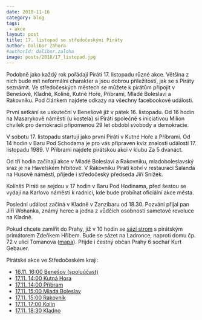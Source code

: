```yaml
---
date: 2018-11-16
category: blog
tags:
 - akce
layout: post
title: 17. listopad se středočeskými Piráty
author: Dalibor Záhora
#authorId: dalibor.zaloha
image: posts/2018/17_listopad.jpg
---
```


Podobně jako každý rok pořádají Piráti 17. listopadu různé akce. Většina z nich bude mít neformální charakter a jsou dobrou příležitostí, jak se s Piráty seznámit. Ve středočeských městech se můžete k pirátům připojit v Benešově, Kladně, Kolíně, Kutné Hoře, Příbrami, Mladé Boleslavi a Rakovníku. Pod článkem najdete odkazy na všechny facebookové události.

První setkání se uskuteční v Benešově již v pátek 16. listopadu. Od 16 hodin na Masarykově náměstí (u kostela) si Piráti společně s iniciativou Milion chvilek pro demokracii připomenou 29 let období svobody a demokracie.

V sobotu 17. listopadu startují jako první Piráti v Kutné Hoře a Příbrami. Od 14 hodin v Baru Pod Schodama je pro vás připraven kvíz znalosti událostí 17. listopadu 1989. V Příbrami najdete pirátskou akci v klubu Za 5 dvanáct. 

Od tří hodin začínají akce v Mladé Boleslavi a Rakovníku, mladoboleslavský sraz je na Havelském hřbitově. V Rakovníku Piráti kotví v restauraci Šalanda na Husově náměstí, přijede i středočeský předseda Jiří Snížek.

Kolínští Piráti se sejdou v 17 hodin v Baru Pod Hodinama, před šestou se vydají na Karlovo náměstí k radnici, kde bude probíhat oficiální akce města.

Poslední událost začíná v Kladně v Zanzibaru od 18.30. Pozvání přijal pan Jiří Wohanka, známý herec a jedna z vůdčích osobností sametové revoluce na Kladně. 

Pokud chcete zamířit do Prahy, již v 10 hodin se [sází strom](https://www.facebook.com/events/251468648859484) s pirátským primátorem Zdeňkem Hřibem. Bude se sázet na Ladronce, naproti domu čp. 72 v ulici Tomanova ([mapa](https://goo.gl/maps/erYidbSKm8u)). Přijde i čestný občan Prahy 6 sochař Kurt Gebauer.

Pirátské akce ve Středočeském kraji:

* [16.11. 16:00 Benešov (spoluúčast)](https://www.facebook.com/events/183761699196343/)
* [17.11. 14:00 Kutná Hora](https://www.facebook.com/events/292718661345424/)
* [17.11. 14:00 Příbram](https://www.facebook.com/events/187479672191716/)
* [17.11. 15:00 Mladá Boleslav](https://www.facebook.com/events/1288024198005423/)
* [17.11. 15:00 Rakovník](https://www.facebook.com/events/182311799378944/)
* [17.11. 17:00 Kolín](https://www.facebook.com/events/2174389089493734/)
* [17.11. 18:30 Kladno](https://www.facebook.com/events/640950016299561/)

